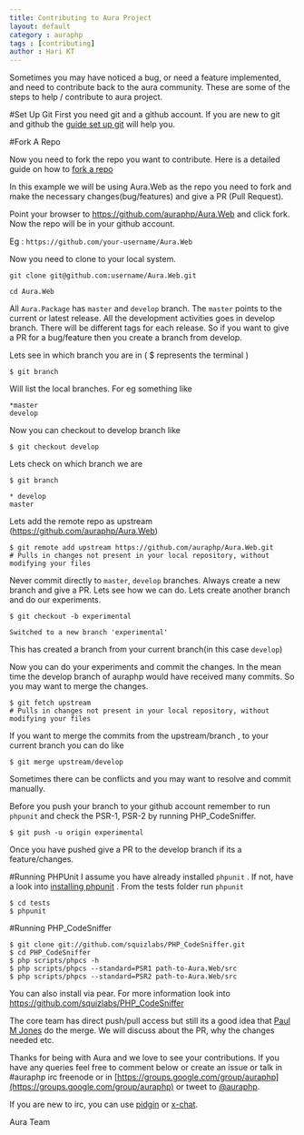 ```yaml
---
title: Contributing to Aura Project
layout: default
category : auraphp
tags : [contributing]
author : Hari KT
---
```


Sometimes you may have noticed a bug, or need a feature implemented, and need to contribute back to the aura community. These are some of the steps to help / contribute to aura project.

#Set Up Git
First you need git and a github account. If you are new to git and github the [guide set up git](https://help.github.com/articles/set-up-git) will help you.

#Fork A Repo

Now you need to fork the repo you want to contribute. Here is a detailed guide on how to [fork a repo](https://help.github.com/articles/fork-a-repo)

In this example we will be using Aura.Web as the repo you need to fork and make the necessary changes(bug/features) and give a PR (Pull Request).

Point your browser to https://github.com/auraphp/Aura.Web and click fork. Now the repo will be in your github account. 

Eg : `https://github.com/your-username/Aura.Web`

Now you need to clone to your local system.

    git clone git@github.com:username/Aura.Web.git

    cd Aura.Web
    
All `Aura.Package` has `master` and `develop` branch. The `master` points to the current or latest release. All the development activities goes in develop branch. There will be different tags for each release. So if you want to give a PR for a bug/feature then you create a branch from develop. 

Lets see in which branch you are in ( $ represents the terminal )
    
    $ git branch
    
Will list the local branches. For eg something like 
    
    *master
    develop
    
Now you can checkout to develop branch like 

    $ git checkout develop 
    
Lets check on which branch we are 
    
    $ git branch
    
    * develop
    master
    
Lets add the remote repo as upstream (https://github.com/auraphp/Aura.Web)

    $ git remote add upstream https://github.com/auraphp/Aura.Web.git
    # Pulls in changes not present in your local repository, without modifying your files
    
Never commit directly to `master`, `develop` branches. Always create a new branch and give a PR. Lets see how we can do. 
Lets create another branch and do our experiments.

    $ git checkout -b experimental
    
    Switched to a new branch 'experimental'
    
This has created a branch from your current branch(in this case `develop`)

Now you can do your experiments and commit the changes. In the mean time the develop branch of auraphp would have received many commits. So you may want to merge the changes.

    $ git fetch upstream
    # Pulls in changes not present in your local repository, without modifying your files
    
If you want to merge the commits from the upstream/branch , to your current branch you can do like

    $ git merge upstream/develop
    
Sometimes there can be conflicts and you may want to resolve and commit manually.

Before you push your branch to your github account remember to run `phpunit` and check the PSR-1, PSR-2 by running PHP_CodeSniffer.

    $ git push -u origin experimental
    
Once you have pushed give a PR to the develop branch if its a feature/changes.

#Running PHPUnit
I assume you have already installed `phpunit` . If not, have a look into [installing phpunit](http://www.phpunit.de/manual/current/en/installation.html) . From the tests folder run `phpunit`

    $ cd tests
    $ phpunit

#Running PHP_CodeSniffer

    $ git clone git://github.com/squizlabs/PHP_CodeSniffer.git
    $ cd PHP_CodeSniffer
    $ php scripts/phpcs -h
    $ php scripts/phpcs --standard=PSR1 path-to-Aura.Web/src
    $ php scripts/phpcs --standard=PSR2 path-to-Aura.Web/src

You can also install via pear. For more information look into https://github.com/squizlabs/PHP_CodeSniffer

The core team has direct push/pull access but still its a good idea that [Paul M Jones](https://github.com/pmjones) do the merge. We will discuss about the PR, why the changes needed etc.

Thanks for being with Aura and we love to see your contributions. If you have any queries feel free to comment below or create an issue or talk in #auraphp irc freenode or in [https://groups.google.com/group/auraphp](https://groups.google.com/group/auraphp) or tweet to [@auraphp](http://twitter.com/auraphp).

If you are new to irc, you can use [pidgin](http://www.pidgin.im/) or [x-chat](http://xchat.org/).

Aura Team
